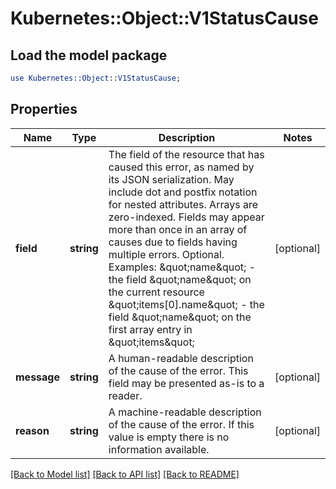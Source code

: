 # Kubernetes::Object::V1StatusCause

## Load the model package
```perl
use Kubernetes::Object::V1StatusCause;
```

## Properties
Name | Type | Description | Notes
------------ | ------------- | ------------- | -------------
**field** | **string** | The field of the resource that has caused this error, as named by its JSON serialization. May include dot and postfix notation for nested attributes. Arrays are zero-indexed.  Fields may appear more than once in an array of causes due to fields having multiple errors. Optional.  Examples:   \&quot;name\&quot; - the field \&quot;name\&quot; on the current resource   \&quot;items[0].name\&quot; - the field \&quot;name\&quot; on the first array entry in \&quot;items\&quot; | [optional] 
**message** | **string** | A human-readable description of the cause of the error.  This field may be presented as-is to a reader. | [optional] 
**reason** | **string** | A machine-readable description of the cause of the error. If this value is empty there is no information available. | [optional] 

[[Back to Model list]](../README.md#documentation-for-models) [[Back to API list]](../README.md#documentation-for-api-endpoints) [[Back to README]](../README.md)



